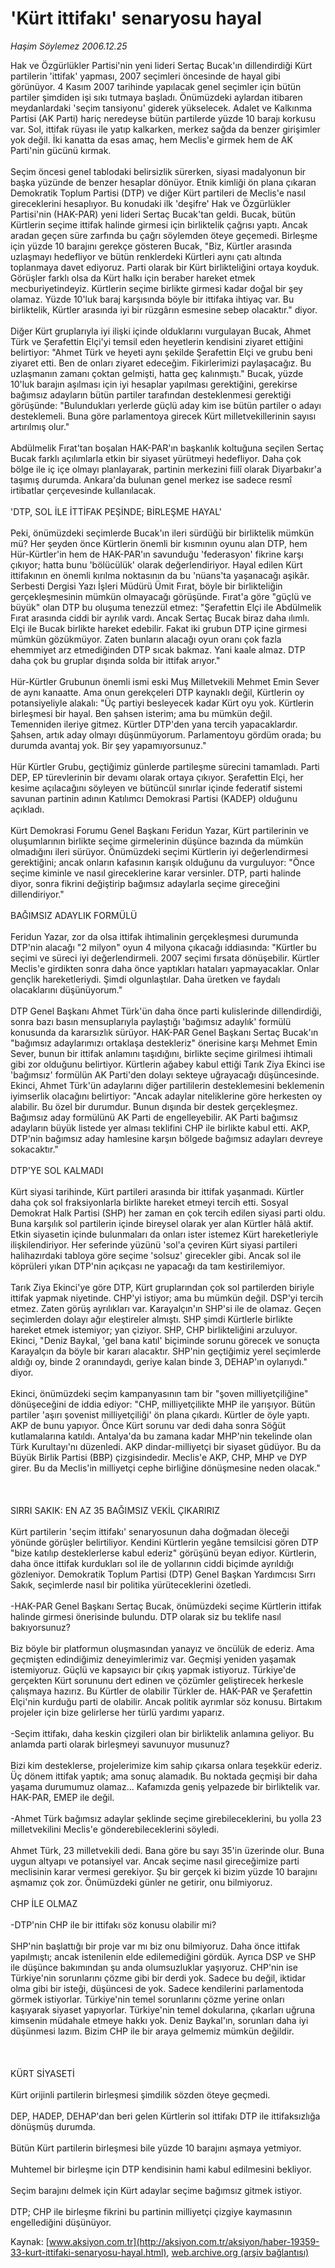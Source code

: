 # 'Kürt ittifakı' senaryosu hayal

*Haşim Söylemez 2006.12.25*

<font class="agenda2NewsSpot">
 Hak ve Özgürlükler Partisi'nin yeni lideri Sertaç Bucak'ın dillendirdiği Kürt partilerin 'ittifak' yapması, 2007 seçimleri öncesinde de hayal gibi görünüyor.
</font>
<font class="newsDetail">
 4 Kasım 2007 tarihinde yapılacak genel seçimler için bütün partiler şimdiden işi sıkı tutmaya başladı. Önümüzdeki aylardan itibaren meydanlardaki 'seçim tansiyonu' giderek yükselecek. Adalet ve Kalkınma Partisi (AK Parti) hariç neredeyse bütün partilerde yüzde 10 barajı korkusu var. Sol, ittifak rüyası ile yatıp kalkarken, merkez sağda da benzer girişimler yok değil. İki kanatta da esas amaç, hem Meclis'e girmek hem de AK Parti'nin gücünü kırmak.
 <br/>
 <br/>
 Seçim öncesi genel tablodaki belirsizlik sürerken, siyasi madalyonun bir başka yüzünde de benzer hesaplar dönüyor. Etnik kimliği ön plana çıkaran Demokratik Toplum Partisi (DTP) ve diğer Kürt partileri de Meclis'e nasıl gireceklerini hesaplıyor. Bu konudaki ilk 'deşifre' Hak ve Özgürlükler Partisi'nin (HAK-PAR) yeni lideri Sertaç Bucak'tan geldi. Bucak, bütün Kürtlerin seçime ittifak halinde girmesi için birliktelik çağrısı yaptı. Ancak aradan geçen süre zarfında bu çağrı söylemden öteye geçemedi. Birleşme için yüzde 10 barajını gerekçe gösteren Bucak, "Biz, Kürtler arasında uzlaşmayı hedefliyor ve bütün renklerdeki Kürtleri aynı çatı altında toplanmaya davet ediyoruz. Parti olarak bir Kürt birlikteliğini ortaya koyduk. Görüşler farklı olsa da Kürt halkı için beraber hareket etmek mecburiyetindeyiz. Kürtlerin seçime birlikte girmesi kadar doğal bir şey olamaz. Yüzde 10'luk baraj karşısında böyle bir ittifaka ihtiyaç var. Bu birliktelik, Kürtler arasında iyi bir rüzgârın esmesine sebep olacaktır." diyor.
 <br/>
 <br/>
 Diğer Kürt gruplarıyla iyi ilişki içinde olduklarını vurgulayan Bucak, Ahmet Türk ve Şerafettin Elçi'yi temsil eden heyetlerin kendisini ziyaret ettiğini belirtiyor: "Ahmet Türk ve heyeti aynı şekilde Şerafettin Elçi ve grubu beni ziyaret etti. Ben de onları ziyaret edeceğim. Fikirlerimizi paylaşacağız. Bu uzlaşmanın zamanı çoktan gelmişti, hatta geç kalınmıştı." Bucak, yüzde 10'luk barajın aşılması için iyi hesaplar yapılması gerektiğini, gerekirse bağımsız adayların bütün partiler tarafından desteklenmesi gerektiği görüşünde: "Bulundukları yerlerde güçlü aday kim ise bütün partiler o adayı desteklemeli. Buna göre parlamentoya girecek Kürt milletvekillerinin sayısı artırılmış olur."
 <br/>
 <br/>
 Abdülmelik Fırat'tan boşalan HAK-PAR'ın başkanlık koltuğuna seçilen Sertaç Bucak farklı açılımlarla etkin bir siyaset yürütmeyi hedefliyor. Daha çok bölge ile iç içe olmayı planlayarak, partinin merkezini fiilî olarak Diyarbakır'a taşımış durumda. Ankara'da bulunan genel merkez ise sadece resmî irtibatlar çerçevesinde kullanılacak.
 <br/>
 <br/>
 'DTP, SOL İLE İTTİFAK PEŞİNDE; BİRLEŞME HAYAL'
 <br/>
 <br/>
 Peki, önümüzdeki seçimlerde Bucak'ın ileri sürdüğü bir birliktelik mümkün mü? Her şeyden önce Kürtlerin önemli bir kısmının oyunu alan DTP, hem Hür-Kürtler'in hem de HAK-PAR'ın savunduğu 'federasyon' fikrine karşı çıkıyor; hatta bunu 'bölücülük' olarak değerlendiriyor. Hayal edilen Kürt ittifakının en önemli kırılma noktasının da bu 'nüans'ta yaşanacağı aşikâr. Serbesti Dergisi Yazı İşleri Müdürü Ümit Fırat, böyle bir birlikteliğin gerçekleşmesinin mümkün olmayacağı görüşünde. Fırat'a göre "güçlü ve büyük" olan DTP bu oluşuma tenezzül etmez: "Şerafettin Elçi ile Abdülmelik Fırat arasında ciddi bir ayrılık vardı. Ancak Sertaç Bucak biraz daha ılımlı. Elçi ile Bucak birlikte hareket edebilir. Fakat iki grubun DTP içine girmesi mümkün gözükmüyor. Zaten bunların alacağı oyun oranı çok fazla ehemmiyet arz etmediğinden DTP sıcak bakmaz. Yani kaale almaz. DTP daha çok bu gruplar dışında solda bir ittifak arıyor."
 <br/>
 <br/>
 Hür-Kürtler Grubunun önemli ismi eski Muş Milletvekili Mehmet Emin Sever de aynı kanaatte. Ama onun gerekçeleri DTP kaynaklı değil, Kürtlerin oy potansiyeliyle alakalı: "Üç partiyi besleyecek kadar Kürt oyu yok. Kürtlerin birleşmesi bir hayal. Ben şahsen isterim; ama bu mümkün değil. Temenniden ileriye gitmez. Kürtler DTP'den yana tercih yapacaklardır. Şahsen, artık aday olmayı düşünmüyorum. Parlamentoyu gördüm orada; bu durumda avantaj yok. Bir şey yapamıyorsunuz."
 <br/>
 <br/>
 Hür Kürtler Grubu, geçtiğimiz günlerde partileşme sürecini tamamladı. Parti DEP, EP türevlerinin bir devamı olarak ortaya çıkıyor. Şerafettin Elçi, her kesime açılacağını söyleyen ve bütüncül sınırlar içinde federatif sistemi savunan partinin adının Katılımcı Demokrasi Partisi (KADEP) olduğunu açıkladı.
 <br/>
 <br/>
 Kürt Demokrasi Forumu Genel Başkanı Feridun Yazar, Kürt partilerinin ve oluşumlarının birlikte seçime girmelerinin düşünce bazında da mümkün olmadığını ileri sürüyor. Önümüzdeki seçimi Kürtlerin iyi değerlendirmesi gerektiğini; ancak onların kafasının karışık olduğunu da vurguluyor: "Önce seçime kiminle ve nasıl gireceklerine karar versinler. DTP, parti halinde diyor, sonra fikrini değiştirip bağımsız adaylarla seçime gireceğini dillendiriyor."
 <br/>
 <br/>
 BAĞIMSIZ ADAYLIK FORMÜLÜ
 <br/>
 <br/>
 Feridun Yazar, zor da olsa ittifak ihtimalinin gerçekleşmesi durumunda DTP'nin alacağı "2 milyon" oyun 4 milyona çıkacağı iddiasında: "Kürtler bu seçimi ve süreci iyi değerlendirmeli. 2007 seçimi fırsata dönüşebilir. Kürtler Meclis'e girdikten sonra daha önce yaptıkları hataları yapmayacaklar. Onlar gençlik hareketleriydi. Şimdi olgunlaştılar. Daha üretken ve faydalı olacaklarını düşünüyorum."
 <br/>
 <br/>
 DTP Genel Başkanı Ahmet Türk'ün daha önce parti kulislerinde dillendirdiği, sonra bazı basın mensuplarıyla paylaştığı 'bağımsız adaylık' formülü konusunda da kararsızlık sürüyor. HAK-PAR Genel Başkanı Sertaç Bucak'ın "bağımsız adaylarımızı ortaklaşa destekleriz" önerisine karşı Mehmet Emin Sever, bunun bir ittifak anlamını taşıdığını, birlikte seçime girilmesi ihtimali gibi zor olduğunu belirtiyor. Kürtlerin ağabey kabul ettiği Tarık Ziya Ekinci ise 'bağımsız' formülün AK Parti'den dolayı sekteye uğrayacağı düşüncesinde. Ekinci, Ahmet Türk'ün adaylarını diğer partililerin desteklemesini beklemenin iyimserlik olacağını belirtiyor: "Ancak adaylar niteliklerine göre herkesten oy alabilir. Bu özel bir durumdur. Bunun dışında bir destek gerçekleşmez. Bağımsız aday formülünü AK Parti de engelleyebilir. AK Parti bağımsız adayların büyük listede yer alması teklifini CHP ile birlikte kabul etti. AKP, DTP'nin bağımsız aday hamlesine karşın bölgede bağımsız adayları devreye sokacaktır."
 <br/>
 <br/>
 DTP'YE SOL KALMADI
 <br/>
 <br/>
 Kürt siyasi tarihinde, Kürt partileri arasında bir ittifak yaşanmadı. Kürtler daha çok sol fraksiyonlarla birlikte hareket etmeyi tercih etti. Sosyal Demokrat Halk Partisi (SHP) her zaman en çok tercih edilen siyasi parti oldu. Buna karşılık sol partilerin içinde bireysel olarak yer alan Kürtler hâlâ aktif. Etkin siyasetin içinde bulunmaları da onları ister istemez Kürt hareketleriyle ilişkilendiriyor. Her seferinde yüzünü 'sol'a çeviren Kürt siyasi partileri halihazırdaki tabloya göre seçime 'solsuz' girecekler gibi. Ancak sol ile köprüleri yıkan DTP'nin açıkçası ne yapacağı da tam kestirilemiyor.
 <br/>
 <br/>
 Tarık Ziya Ekinci'ye göre DTP, Kürt gruplarından çok sol partilerden biriyle ittifak yapmak niyetinde. CHP'yi istiyor; ama bu mümkün değil. DSP'yi tercih etmez. Zaten görüş ayrılıkları var. Karayalçın'ın SHP'si ile de olamaz. Geçen seçimlerden dolayı ağır eleştireler almıştı. SHP şimdi Kürtlerle birlikte hareket etmek istemiyor; yan çiziyor. SHP, CHP birlikteliğini arzuluyor. Ekinci, "Deniz Baykal, 'gel bana katıl' biçiminde sorunu görecek ve sonuçta Karayalçın da böyle bir kararı alacaktır. SHP'nin geçtiğimiz yerel seçimlerde aldığı oy, binde 2 oranındaydı, geriye kalan binde 3, DEHAP'ın oylarıydı." diyor.
 <br/>
 <br/>
 Ekinci, önümüzdeki seçim kampanyasının tam bir "şoven milliyetçiliğine" dönüşeceğini de iddia ediyor: "CHP, milliyetçilikte MHP ile yarışıyor. Bütün partiler 'aşırı şovenist milliyetçiliği' ön plana çıkardı. Kürtler de öyle yaptı. AKP de bunu yapıyor. Önce Kürt sorunu var dedi daha sonra Söğüt kutlamalarına katıldı. Antalya'da bu zamana kadar MHP'nin tekelinde olan Türk Kurultayı'nı düzenledi. AKP dindar-milliyetçi bir siyaset güdüyor. Bu da Büyük Birlik Partisi (BBP) çizgisindedir. Meclis'e AKP, CHP, MHP ve DYP girer. Bu da Meclis'in milliyetçi cephe birliğine dönüşmesine neden olacak."
 <br/>
 <br/>
 <br/>
 <br/>
 SIRRI SAKIK: EN AZ 35 BAĞIMSIZ VEKİL ÇIKARIRIZ
 <br/>
 <br/>
 Kürt partilerin 'seçim ittifakı' senaryosunun daha doğmadan öleceği yönünde görüşler belirtiliyor. Kendini Kürtlerin yegâne temsilcisi gören DTP "bize katılıp desteklerlerse kabul ederiz" görüşünü beyan ediyor. Kürtlerin, daha önce ittifak kurdukları sol ile de yollarının ciddi biçimde ayrıldığı gözleniyor. Demokratik Toplum Partisi (DTP) Genel Başkan Yardımcısı Sırrı Sakık, seçimlerde nasıl bir politika yürüteceklerini özetledi.
 <br/>
 <br/>
 -HAK-PAR Genel Başkanı Sertaç Bucak, önümüzdeki seçime Kürtlerin ittifak halinde girmesi önerisinde bulundu. DTP olarak siz bu teklife nasıl bakıyorsunuz?
 <br/>
 <br/>
 Biz böyle bir platformun oluşmasından yanayız ve öncülük de ederiz. Ama geçmişten edindiğimiz deneyimlerimiz var. Geçmişi yeniden yaşamak istemiyoruz. Güçlü ve kapsayıcı bir çıkış yapmak istiyoruz. Türkiye'de gerçekten Kürt sorununu dert edinen ve çözümler geliştirecek herkesle çalışmaya hazırız. Bu Kürtler de olabilir Türkler de. HAK-PAR ve Şerafettin Elçi'nin kurduğu parti de olabilir. Ancak politik ayrımlar söz konusu. Birtakım projeler için bize gelirlerse her türlü yardımı yaparız.
 <br/>
 <br/>
 -Seçim ittifakı, daha keskin çizgileri olan bir birliktelik anlamına geliyor. Bu anlamda parti olarak birleşmeyi savunuyor musunuz?
 <br/>
 <br/>
 Bizi kim desteklerse, projelerimize kim sahip çıkarsa onlara teşekkür ederiz. Üç dönem ittifak yaptık; ama sonuç alamadık. Bu noktada geçmişi bir daha yaşama durumumuz olamaz... Kafamızda geniş yelpazede bir birliktelik var. HAK-PAR, EMEP ile değil.
 <br/>
 <br/>
 -Ahmet Türk bağımsız adaylar şeklinde seçime girebileceklerini, bu yolla 23 milletvekilini Meclis'e gönderebileceklerini söyledi.
 <br/>
 <br/>
 Ahmet Türk, 23 milletvekili dedi. Bana göre bu sayı 35'in üzerinde olur. Buna uygun altyapı ve potansiyel var. Ancak seçime nasıl gireceğimize parti meclisinin karar vermesi gerekiyor. Şu bir gerçek ki bizim yüzde 10 barajını aşmamız çok zor. Önümüzdeki günler ne getirir, onu bilmiyoruz.
 <br/>
 <br/>
 CHP İLE OLMAZ
 <br/>
 <br/>
 -DTP'nin CHP ile bir ittifakı söz konusu olabilir mi?
 <br/>
 <br/>
 SHP'nin başlattığı bir proje var mı biz onu bilmiyoruz. Daha önce ittifak yapılmıştı; ancak istenilenin elde edilemediğini gördük. Ayrıca DSP ve SHP ile düşünce bakımından şu anda olumsuzluklar yaşıyoruz. CHP'nin ise Türkiye'nin sorunlarını çözme gibi bir derdi yok. Sadece bu değil, iktidar olma gibi bir isteği, düşüncesi de yok. Sadece kendilerini parlamentoda görmek istiyorlar. Türkiye'nin temel sorunlarını çözme yerine onları kaşıyarak siyaset yapıyorlar. Türkiye'nin temel dokularına, çıkarları uğruna kimsenin müdahale etmeye hakkı yok. Deniz Baykal'ın, sorunları daha iyi düşünmesi lazım. Bizim CHP ile bir araya gelmemiz mümkün değildir.
 <br/>
 <br/>
 <br/>
 <br/>
 KÜRT SİYASETİ
 <br/>
 <br/>
 Kürt orijinli partilerin birleşmesi şimdilik sözden öteye geçmedi.
 <br/>
 <br/>
 DEP, HADEP, DEHAP'dan beri gelen Kürtlerin sol ittifakı DTP ile ittifaksızlığa dönüşmüş durumda.
 <br/>
 <br/>
 Bütün Kürt partilerin birleşmesi bile yüzde 10 barajını aşmaya yetmiyor.
 <br/>
 <br/>
 Muhtemel bir birleşme için DTP kendisinin hami kabul edilmesini bekliyor.
 <br/>
 <br/>
 Seçim barajını delmek için Kürt adaylar seçime bağımsız gitmek istiyor.
 <br/>
 <br/>
 DTP; CHP ile birleşme fikrini bu partinin milliyetçi çizgiye kaymasının engellediğini düşünüyor.
 <br/>
</font>

Kaynak: [www.aksiyon.com.tr](http://aksiyon.com.tr/aksiyon/haber-19359-33-kurt-ittifaki-senaryosu-hayal.html), [web.archive.org (arşiv bağlantısı)](http://web.archive.org/web/20101210191920/http://aksiyon.com.tr/aksiyon/haber-19359-33-kurt-ittifaki-senaryosu-hayal.html)
